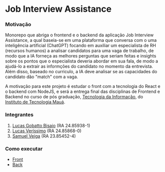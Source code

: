 # Job Interview Assistance

### Motivação

Monorepo que abriga o frontend e o backend da aplicação Job Interview Assistance, a qual baseia-se em uma plataforma que conversa com o uma inteligência artificial (ChatGPT) focando em auxiliar um especialista de RH (recursos humanos) a analisar candidatos para uma vaga de trabalho, de modo que a IA forneça as melhores perguntas que seriam feitas e insights sobre os pontos que o especialista deveria abordar em sua fala, de modo a ajudá-lo a extrair as informções do candidato no momento da entrevista. Além disso, baseado no curriculo, a IA deve analisar se as capacidades do candidato dão "match" com a vaga.

A motivação para este projeto é estudar o front com a tecnologia do React e o backend com NodeJS, e será a entrega final das disciplinas de Frontend e Backend no curso de pós graduação, [Tecnologia da Informação](https://maua.br/pos-graduacao/especializacao-360h/tecnologia-da-informacao), do [Instituto de Tecnologia Mauá](https://maua.br/).

### Integrantes

1. [Lucas Gobatto Bisaio](https://github.com/LucasGobatto) (RA 24.85938-1)
2. [Lucas Veríssimo](https://github.com/ActiveAntelope) (RA 24.85868-0)
3. [Samuel Veiga](https://github.com/Samuka32) (RA 23.85452-4)

### Como executar

- [Front](./front/README.md)
- [Back](./back/README.md)
